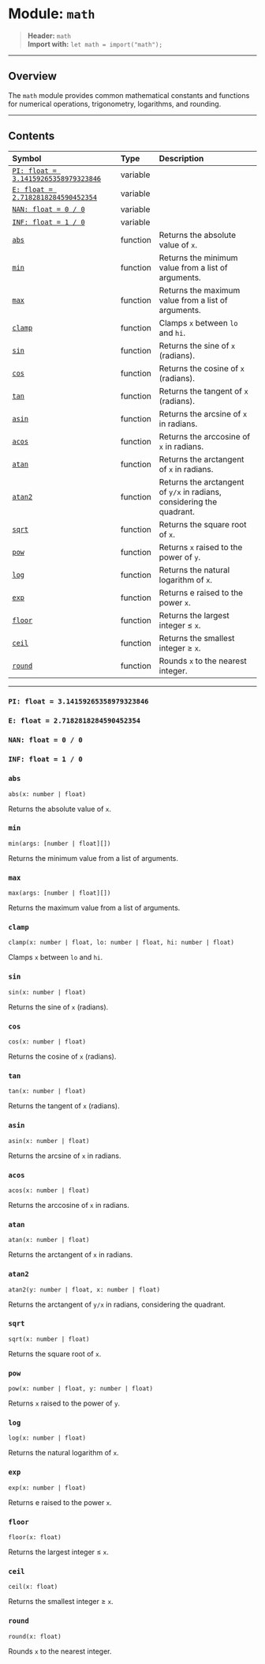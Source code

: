 # Module: `math`

> **Header:** `math`  
> **Import with:** `let math = import("math");`

---

## Overview

The `math` module provides common mathematical constants and functions
for numerical operations, trigonometry, logarithms, and rounding.

---

## Contents

| Symbol | Type | Description |
|:--------|:------|:-------------|
| [`PI: float = 3.14159265358979323846`](#pi-float--314159265358979323846) | variable |  |
| [`E: float = 2.7182818284590452354`](#e-float--27182818284590452354) | variable |  |
| [`NAN: float = 0 / 0`](#nan-float--0--0) | variable |  |
| [`INF: float = 1 / 0`](#inf-float--1--0) | variable |  |
| [`abs`](#abs) | function | Returns the absolute value of `x`. |
| [`min`](#min) | function | Returns the minimum value from a list of arguments. |
| [`max`](#max) | function | Returns the maximum value from a list of arguments. |
| [`clamp`](#clamp) | function | Clamps `x` between `lo` and `hi`. |
| [`sin`](#sin) | function | Returns the sine of `x` (radians). |
| [`cos`](#cos) | function | Returns the cosine of `x` (radians). |
| [`tan`](#tan) | function | Returns the tangent of `x` (radians). |
| [`asin`](#asin) | function | Returns the arcsine of `x` in radians. |
| [`acos`](#acos) | function | Returns the arccosine of `x` in radians. |
| [`atan`](#atan) | function | Returns the arctangent of `x` in radians. |
| [`atan2`](#atan2) | function | Returns the arctangent of `y/x` in radians, considering the quadrant. |
| [`sqrt`](#sqrt) | function | Returns the square root of `x`. |
| [`pow`](#pow) | function | Returns `x` raised to the power of `y`. |
| [`log`](#log) | function | Returns the natural logarithm of `x`. |
| [`exp`](#exp) | function | Returns e raised to the power `x`. |
| [`floor`](#floor) | function | Returns the largest integer ≤ `x`. |
| [`ceil`](#ceil) | function | Returns the smallest integer ≥ `x`. |
| [`round`](#round) | function | Rounds `x` to the nearest integer. |

---

### `PI: float = 3.14159265358979323846` <a name="pi-float--314159265358979323846"></a>

### `E: float = 2.7182818284590452354` <a name="e-float--27182818284590452354"></a>

### `NAN: float = 0 / 0` <a name="nan-float--0--0"></a>

### `INF: float = 1 / 0` <a name="inf-float--1--0"></a>

### `abs` <a name="abs"></a>

```xylia
abs(x: number | float)
```

Returns the absolute value of `x`.

### `min` <a name="min"></a>

```xylia
min(args: [number | float][])
```

Returns the minimum value from a list of arguments.

### `max` <a name="max"></a>

```xylia
max(args: [number | float][])
```

Returns the maximum value from a list of arguments.

### `clamp` <a name="clamp"></a>

```xylia
clamp(x: number | float, lo: number | float, hi: number | float)
```

Clamps `x` between `lo` and `hi`.

### `sin` <a name="sin"></a>

```xylia
sin(x: number | float)
```

Returns the sine of `x` (radians).

### `cos` <a name="cos"></a>

```xylia
cos(x: number | float)
```

Returns the cosine of `x` (radians).

### `tan` <a name="tan"></a>

```xylia
tan(x: number | float)
```

Returns the tangent of `x` (radians).

### `asin` <a name="asin"></a>

```xylia
asin(x: number | float)
```

Returns the arcsine of `x` in radians.

### `acos` <a name="acos"></a>

```xylia
acos(x: number | float)
```

Returns the arccosine of `x` in radians.

### `atan` <a name="atan"></a>

```xylia
atan(x: number | float)
```

Returns the arctangent of `x` in radians.

### `atan2` <a name="atan2"></a>

```xylia
atan2(y: number | float, x: number | float)
```

Returns the arctangent of `y/x` in radians, considering the quadrant.

### `sqrt` <a name="sqrt"></a>

```xylia
sqrt(x: number | float)
```

Returns the square root of `x`.

### `pow` <a name="pow"></a>

```xylia
pow(x: number | float, y: number | float)
```

Returns `x` raised to the power of `y`.

### `log` <a name="log"></a>

```xylia
log(x: number | float)
```

Returns the natural logarithm of `x`.

### `exp` <a name="exp"></a>

```xylia
exp(x: number | float)
```

Returns e raised to the power `x`.

### `floor` <a name="floor"></a>

```xylia
floor(x: float)
```

Returns the largest integer ≤ `x`.

### `ceil` <a name="ceil"></a>

```xylia
ceil(x: float)
```

Returns the smallest integer ≥ `x`.

### `round` <a name="round"></a>

```xylia
round(x: float)
```

Rounds `x` to the nearest integer.

